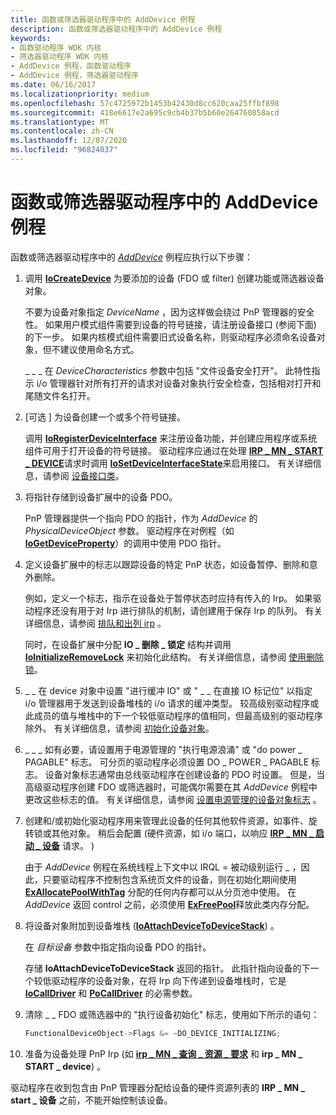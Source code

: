 ```yaml
---
title: 函数或筛选器驱动程序中的 AddDevice 例程
description: 函数或筛选器驱动程序中的 AddDevice 例程
keywords:
- 函数驱动程序 WDK 内核
- 筛选器驱动程序 WDK 内核
- AddDevice 例程，函数驱动程序
- AddDevice 例程，筛选器驱动程序
ms.date: 06/16/2017
ms.localizationpriority: medium
ms.openlocfilehash: 57c4725972b1453b42430d8cc620caa25ffbf898
ms.sourcegitcommit: 418e6617e2a695c9cb4b37b5b60e264760858acd
ms.translationtype: MT
ms.contentlocale: zh-CN
ms.lasthandoff: 12/07/2020
ms.locfileid: "96824037"
---
```

# <a name="adddevice-routines-in-function-or-filter-drivers"></a>函数或筛选器驱动程序中的 AddDevice 例程





函数或筛选器驱动程序中的 [*AddDevice*](/windows-hardware/drivers/ddi/wdm/nc-wdm-driver_add_device) 例程应执行以下步骤：

1.  调用 [**IoCreateDevice**](/windows-hardware/drivers/ddi/wdm/nf-wdm-iocreatedevice) 为要添加的设备 (FDO 或 filter) 创建功能或筛选器设备对象。

    不要为设备对象指定 *DeviceName* ，因为这样做会绕过 PnP 管理器的安全性。 如果用户模式组件需要到设备的符号链接，请注册设备接口 (参阅下面) 的下一步。 如果内核模式组件需要旧式设备名称，则驱动程序必须命名设备对象，但不建议使用命名方式。

    \_ \_ \_ 在 *DeviceCharacteristics* 参数中包括 "文件设备安全打开"。 此特性指示 i/o 管理器针对所有打开的请求对设备对象执行安全检查，包括相对打开和尾随文件名打开。

2.  \[可选 \] 为设备创建一个或多个符号链接。

    调用 [**IoRegisterDeviceInterface**](/windows-hardware/drivers/ddi/wdm/nf-wdm-ioregisterdeviceinterface) 来注册设备功能，并创建应用程序或系统组件可用于打开设备的符号链接。 驱动程序应通过在处理 [**IRP \_ MN \_ START \_ DEVICE**](./irp-mn-start-device.md)请求时调用 [**IoSetDeviceInterfaceState**](/windows-hardware/drivers/ddi/wdm/nf-wdm-iosetdeviceinterfacestate)来启用接口。 有关详细信息，请参阅 [设备接口类](../install/overview-of-device-interface-classes.md)。

3.  将指针存储到设备扩展中的设备 PDO。

    PnP 管理器提供一个指向 PDO 的指针，作为 *AddDevice* 的 *PhysicalDeviceObject* 参数。 驱动程序在对例程（如 [**IoGetDeviceProperty**](/windows-hardware/drivers/ddi/wdm/nf-wdm-iogetdeviceproperty)）的调用中使用 PDO 指针。

4.  定义设备扩展中的标志以跟踪设备的特定 PnP 状态，如设备暂停、删除和意外删除。

    例如，定义一个标志，指示在设备处于暂停状态时应持有传入的 Irp。 如果驱动程序还没有用于对 Irp 进行排队的机制，请创建用于保存 Irp 的队列。 有关详细信息，请参阅 [排队和出列 irp](queuing-and-dequeuing-irps.md) 。

    同时，在设备扩展中分配 **IO \_ 删除 \_ 锁定** 结构并调用 [**IoInitializeRemoveLock**](/windows-hardware/drivers/ddi/wdm/nf-wdm-ioinitializeremovelock) 来初始化此结构。 有关详细信息，请参阅 [使用删除锁](using-remove-locks.md)。

5.  \_ \_ 在 device 对象中设置 "进行缓冲 IO" 或 " \_ \_ 在直接 IO 标记位" 以指定 i/o 管理器用于发送到设备堆栈的 i/o 请求的缓冲类型。 较高级别驱动程序或此成员的值与堆栈中的下一个较低驱动程序的值相同，但最高级别的驱动程序除外。 有关详细信息，请参阅 [初始化设备对象](initializing-a-device-object.md)。

6.  \_ \_ \_ 如有必要，请设置用于电源管理的 "执行电源浪涌" 或 "do power \_ PAGABLE" 标志。 可分页的驱动程序必须设置 DO \_ POWER \_ PAGABLE 标志。 设备对象标志通常由总线驱动程序在创建设备的 PDO 时设置。 但是，当高级驱动程序创建 FDO 或筛选器时，可能偶尔需要在其 *AddDevice* 例程中更改这些标志的值。 有关详细信息，请参阅 [设置电源管理的设备对象标志](setting-device-object-flags-for-power-management.md) 。

7.  创建和/或初始化驱动程序用来管理此设备的任何其他软件资源，如事件、旋转锁或其他对象。 稍后会配置 (硬件资源，如 i/o 端口，以响应 [**IRP \_ MN \_ 启动 \_ 设备**](./irp-mn-start-device.md) 请求。 ) 

    由于 *AddDevice* 例程在系统线程上下文中以 IRQL = 被动级别运行 \_ ，因此，只要驱动程序不控制包含系统页文件的设备，则在初始化期间使用 [**ExAllocatePoolWithTag**](/windows-hardware/drivers/ddi/wdm/nf-wdm-exallocatepoolwithtag) 分配的任何内存都可以从分页池中使用。 在 *AddDevice* 返回 control 之前，必须使用 [**ExFreePool**](/windows-hardware/drivers/ddi/ntddk/nf-ntddk-exfreepool)释放此类内存分配。

8.  将设备对象附加到设备堆栈 ([**IoAttachDeviceToDeviceStack**](/windows-hardware/drivers/ddi/wdm/nf-wdm-ioattachdevicetodevicestack)) 。

    在 *目标设备* 参数中指定指向设备 PDO 的指针。

    存储 **IoAttachDeviceToDeviceStack** 返回的指针。 此指针指向设备的下一个较低驱动程序的设备对象，在将 Irp 向下传递到设备堆栈时，它是 [**IoCallDriver**](/windows-hardware/drivers/ddi/wdm/nf-wdm-iocalldriver) 和 [**PoCallDriver**](/windows-hardware/drivers/ddi/ntifs/nf-ntifs-pocalldriver) 的必需参数。

9.  清除 \_ \_ FDO 或筛选器中的 "执行设备初始化" 标志，使用如下所示的语句：

    ```cpp
    FunctionalDeviceObject->Flags &= ~DO_DEVICE_INITIALIZING;
    ```

10. 准备为设备处理 PnP Irp (如 [**irp \_ MN \_ 查询 \_ 资源 \_ 要求**](./irp-mn-query-resource-requirements.md) 和 **irp \_ MN \_ START \_ device**) 。

驱动程序在收到包含由 PnP 管理器分配给设备的硬件资源列表的 **IRP \_ MN \_ start \_ 设备** 之前，不能开始控制该设备。

 

